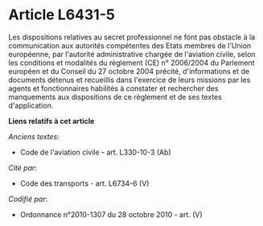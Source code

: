 # Article L6431-5

Les dispositions relatives au secret professionnel ne font pas obstacle à la communication aux autorités compétentes des
Etats membres de l'Union européenne, par l'autorité administrative chargée de l'aviation civile, selon les conditions et
modalités du règlement (CE) n° 2006/2004 du Parlement européen et du Conseil du 27 octobre 2004 précité, d'informations et de
documents détenus et recueillis dans l'exercice de leurs missions par les agents et fonctionnaires habilités à constater et
rechercher des manquements aux dispositions de ce règlement et de ses textes d'application.

**Liens relatifs à cet article**

_Anciens textes_:

  - Code de l'aviation civile - art. L330-10-3 (Ab)

_Cité par_:

  - Code des transports - art. L6734-6 (V)

_Codifié par_:

  - Ordonnance n°2010-1307 du 28 octobre 2010 - art. (V)
